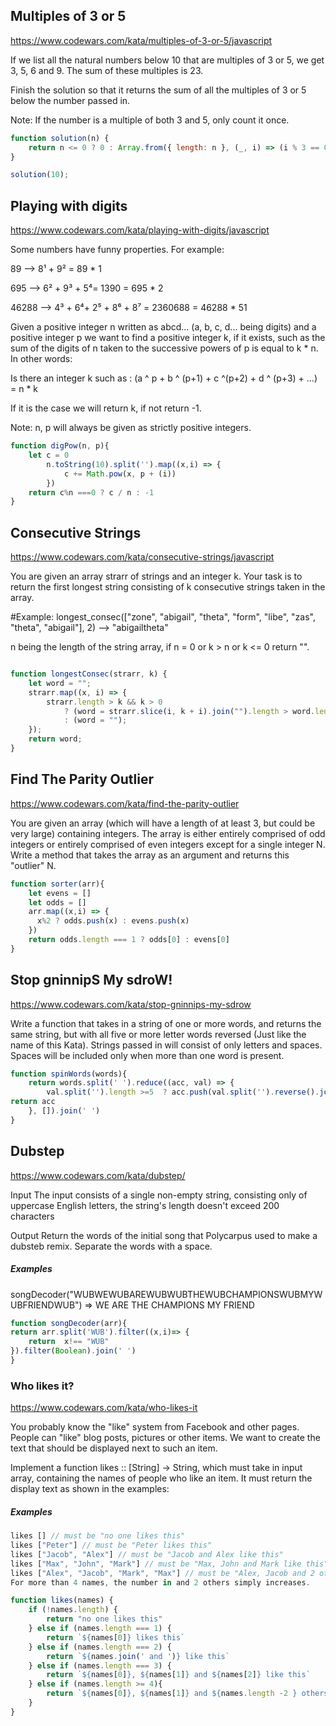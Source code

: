## Multiples of 3 or 5 
https://www.codewars.com/kata/multiples-of-3-or-5/javascript

If we list all the natural numbers below 10 that are multiples of 3 or 5, we get 3, 5, 6 and 9. The sum of these multiples is 23.

Finish the solution so that it returns the sum of all the multiples of 3 or 5 below the number passed in.

Note: If the number is a multiple of both 3 and 5, only count it once.


```javascript
function solution(n) {
	return n <= 0 ? 0 : Array.from({ length: n }, (_, i) => (i % 3 == 0 || i % 5 == 0 ? i : 0)).reduce((x, y) => x + y);
}

solution(10);

```

## Playing with digits
https://www.codewars.com/kata/playing-with-digits/javascript

Some numbers have funny properties. For example:

89 --> 8¹ + 9² = 89 * 1

695 --> 6² + 9³ + 5⁴= 1390 = 695 * 2

46288 --> 4³ + 6⁴+ 2⁵ + 8⁶ + 8⁷ = 2360688 = 46288 * 51

Given a positive integer n written as abcd... (a, b, c, d... being digits) and a positive integer p we want to find a positive integer k, if it exists, such as the sum of the digits of n taken to the successive powers of p is equal to k * n. In other words:

Is there an integer k such as : (a ^ p + b ^ (p+1) + c ^(p+2) + d ^ (p+3) + ...) = n * k

If it is the case we will return k, if not return -1.

Note: n, p will always be given as strictly positive integers.

```javascript
function digPow(n, p){
	let c = 0
		n.toString(10).split('').map((x,i) => {
			c += Math.pow(x, p + (i))
		})
	return c%n ===0 ? c / n : -1
}
```

## Consecutive Strings
https://www.codewars.com/kata/consecutive-strings/javascript

You are given an array strarr of strings and an integer k. Your task is to return the first longest string consisting of k consecutive strings taken in the array.

#Example: longest_consec(["zone", "abigail", "theta", "form", "libe", "zas", "theta", "abigail"], 2) --> "abigailtheta"

n being the length of the string array, if n = 0 or k > n or k <= 0 return "".
```javascript

function longestConsec(strarr, k) {
	let word = "";
	strarr.map((x, i) => {
		strarr.length > k && k > 0
			? (word = strarr.slice(i, k + i).join("").length > word.length ? strarr.slice(i, k + i).join("") : word)
			: (word = "");
	});
	return word;
}
```

## Find The Parity Outlier
https://www.codewars.com/kata/find-the-parity-outlier

You are given an array (which will have a length of at least 3, but could be very large) containing integers. The array is either entirely comprised of odd integers or entirely comprised of even integers except for a single integer N. Write a method that takes the array as an argument and returns this "outlier" N.

```javascript
function sorter(arr){
	let evens = []
	let odds = []
	arr.map((x,i) => {
	  x%2 ? odds.push(x) : evens.push(x)
	})
	return odds.length === 1 ? odds[0] : evens[0]
}
```

## Stop gninnipS My sdroW!
https://www.codewars.com/kata/stop-gninnips-my-sdrow

Write a function that takes in a string of one or more words, and returns the same string, but with all five or more letter words reversed (Just like the name of this Kata). Strings passed in will consist of only letters and spaces. Spaces will be included only when more than one word is present.


```javascript
function spinWords(words){
	return words.split(' ').reduce((acc, val) => {
		val.split('').length >=5  ? acc.push(val.split('').reverse().join('')) : acc.push(val)
return acc		
	}, []).join(' ')
}
```
## Dubstep
https://www.codewars.com/kata/dubstep/

Input
The input consists of a single non-empty string, consisting only of uppercase English letters, the string's length doesn't exceed 200 characters

Output
Return the words of the initial song that Polycarpus used to make a dubsteb remix. Separate the words with a space.

##### Examples
songDecoder("WUBWEWUBAREWUBWUBTHEWUBCHAMPIONSWUBMYWUBFRIENDWUB") =>  WE ARE THE CHAMPIONS MY FRIEND


```javascript
function songDecoder(arr){
return arr.split('WUB').filter((x,i)=> {
	return  x!== "WUB"
}).filter(Boolean).join(' ')
}
```

### Who likes it? 
https://www.codewars.com/kata/who-likes-it

You probably know the "like" system from Facebook and other pages. People can "like" blog posts, pictures or other items. We want to create the text that should be displayed next to such an item.

Implement a function likes :: [String] -> String, which must take in input array, containing the names of people who like an item. It must return the display text as shown in the examples:

##### Examples
```javascript
likes [] // must be "no one likes this"
likes ["Peter"] // must be "Peter likes this"
likes ["Jacob", "Alex"] // must be "Jacob and Alex like this"
likes ["Max", "John", "Mark"] // must be "Max, John and Mark like this"
likes ["Alex", "Jacob", "Mark", "Max"] // must be "Alex, Jacob and 2 others like this"
For more than 4 names, the number in and 2 others simply increases.
```

```javascript
function likes(names) {
	if (!names.length) {
		return "no one likes this"
	} else if (names.length === 1) {
		return `${names[0]} likes this`
	} else if (names.length === 2) {
		return `${names.join(' and ')} like this`
	} else if (names.length === 3) {
		return `${names[0]}, ${names[1]} and ${names[2]} like this`
	} else if (names.length >= 4){
		return `${names[0]}, ${names[1]} and ${names.length -2 } others like this`
	}
}
```
